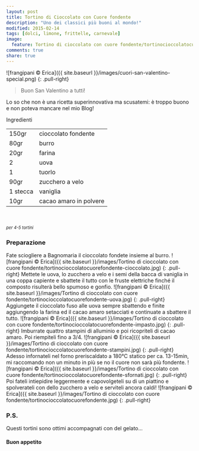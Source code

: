 ```yaml
---
layout: post
title: Tortino di Cioccolato con Cuore fondente
description: "Uno dei classici più buoni al mondo!"
modified: 2015-02-14
tags: [dolci, limone, frittelle, carnevale]
image:
  feature: Tortino di cioccolato con cuore fondente/tortinocioccolatocuorefondente-header.jpg
comments: true
share: true
---
```


![frangipani © Erica]({{ site.baseurl }}/images/cuori-san-valentino-special.png)
{: .pull-right}

> Buon San Valentino a tutti!

Lo so che non è una ricetta superinnovativa ma scusatemi: è troppo buono e non poteva mancare nel mio Blog! 

<div class="ingredients">
  <div class="ingredients-title">Ingredienti</div>
  <table>
    <tbody>
      <tr>
        <td>150gr</td>
        <td>cioccolato fondente</td>
      </tr>
      <tr>
        <td>80gr</td>
        <td>burro</td>
      </tr>
      <tr>
        <td>20gr</td>
        <td>farina</td>
      </tr>
      <tr>
        <td>2</td>
        <td>uova</td>
      </tr>
      <tr>
        <td>1</td>
        <td>tuorlo</td>
      </tr>
      <tr>
      	<td>90gr</td>
        <td>zucchero a velo</td>
      </tr>
      <tr>
        <td>1 stecca</td>
        <td>vaniglia</td>
      </tr>
      <tr>
        <td>10gr</td>
        <td>cacao amaro in polvere</td>     
      </tr>
    </tbody>
  </table>
  <br></br>
  <i class="pull-right" style="font-size: 80%;">per 4-5 tortini</i>
</div>


<h3>
	<font color="grey">
		<i class="icon-cogs"></i>
	</font> Preparazione
</h3>

Fate sciogliere a Bagnomaria il cioccolato fondete insieme al burro.
![frangipani © Erica]({{ site.baseurl }}/images/Tortino di cioccolato con cuore fondente/tortinocioccolatocuorefondente-cioccolato.jpg)
{: .pull-right}
Mettete le uova, lo zucchero a velo e i semi della bacca di vaniglia in una coppa capiente e sbattete il tutto con le fruste elettriche finché il composto risulterà bello spumoso e gonfio.
![frangipani © Erica]({{ site.baseurl }}/images/Tortino di cioccolato con cuore fondente/tortinocioccolatocuorefondente-uova.jpg)
{: .pull-right}
Aggiungete il cioccolato fuso alle uova sempre sbattendo e finite aggiungendo la farina ed il cacao amaro setacciati e continuate a sbattere il tutto.
![frangipani © Erica]({{ site.baseurl }}/images/Tortino di cioccolato con cuore fondente/tortinocioccolatocuorefondente-impasto.jpg)
{: .pull-right}
Imburrate quattro stampini di alluminio e poi ricopriteli di cacao amaro. Poi riempiteli fino a 3/4.
![frangipani © Erica]({{ site.baseurl }}/images/Tortino di cioccolato con cuore fondente/tortinocioccolatocuorefondente-stampini.jpg)
{: .pull-right}
Adesso infornateli nel forno preriscaldato a 180°C statico per ca. 13-15min, mi raccomando non un minuto in più se no il cuore non sarà più fondente.
![frangipani © Erica]({{ site.baseurl }}/images/Tortino di cioccolato con cuore fondente/tortinocioccolatocuorefondente-sfornati.jpg)
{: .pull-right}
Poi fateli intiepidire leggermente e capovolgeteli su di un piattino e spolverateli con dello zucchero a velo e serviteli ancora caldi!
![frangipani © Erica]({{ site.baseurl }}/images/Tortino di cioccolato con cuore fondente/tortinocioccolatocuorefondente.jpg)
{: .pull-right}

<h3>
  <font color="#FFCC00">
    <i class="icon-lightbulb"></i>
  </font> P.S.
</h3>

Questi tortini sono ottimi accompagnati con del gelato...

<h4>Buon appetito
  <font color="red">
    <i class="icon-smile"></i>
  </font>
</h4>